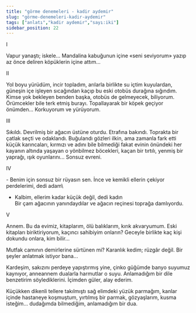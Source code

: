 ```yaml
---
title: "görme denemeleri - kadir aydemir"
slug: "görme-denemeleri-kadir-aydemir"
tags: ["anlatı","kadir aydemir","sayı:iki"]
sidebar_position: 22
---
```


I

Vapur yanaştı; iskele... Mandalina kabuğunun içine «seni seviyorum»
yazıp az önce deliren köpüklerin içine attım...

II

Yol boyu yürüdüm, incir topladım, arılarla birlikte su içtim kuyulardan,
güneşin içe işleyen sıcağından kaçıp bu eski otobüs durağına sığındım.
Kimse yok bekleyen benden başka, otobüs de gelmeyecek, biliyorum.
Örümcekler bile terk etmiş burayı. Topallayarak bir köpek geçiyor
önümden... Korkuyorum ve yürüyorum.

III

Sıkıldı. Devrilmiş bir ağacın üstüne oturdu. Etrafına bakındı. Toprakta
bir çatlak seçti ve odaklandı. Buğulandı gözleri ilkin, ama zamanla fark
etti küçük karıncaları, kırmızı ve adını bile bilmediği fakat evinin
önündeki her kayanın altında yaşayan o yönbilmez böcekleri, kaçan bir
tırtılı, yenmiş bir yaprağı, ışık oyunlarını... Sonsuz evreni.

IV

\- Benim için sonsuz bir rüyasın sen. İnce ve kemikli ellerin çekiyor
perdelerimi, dedi adam\
- Kalbim, ellerim kadar küçük değil, dedi kadın\
Bir çam ağacının yanındaydılar ve ağacın reçinesi toprağa damlıyordu.

V

Annem. Bu da evimiz, kitaplarım, ölü balıklarım, kırık akvaryumum. Eski
kitapları biriktiriyorum, kaçıncı sahibiyim onların? Geceyle birlikte
kaç kişi dokundu onlara, kim bilir...

Mutfak camının demirlerine sürtünen mi? Karanlık kedim; rüzgâr değil.
Bir şeyler anlatmak istiyor bana...

Kardeşim, sakızını perdeye yapıştırmış yine, çinko güğümde banyo suyumuz
kaynıyor, anneannem dualarla harmutlar o suyu. Anlamadığım bir dile
benzetirim söylediklerini. İçimden güler, alay ederim.

Küçükken dikenli tellere takılmıştı sağ elimdeki yüzük parmağım, kanlar
içinde hastaneye koşmuştum, yırtılmış bir parmak, gözyaşlarım, kusma
isteğim... dudağımda bilmediğim, anlamadığım bir dua.


